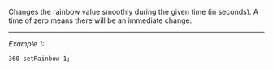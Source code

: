 Changes the rainbow value smoothly during the given time (in seconds). A time of zero means there will be an immediate change.


---
*Example 1:*
```sqf
360 setRainbow 1;
```